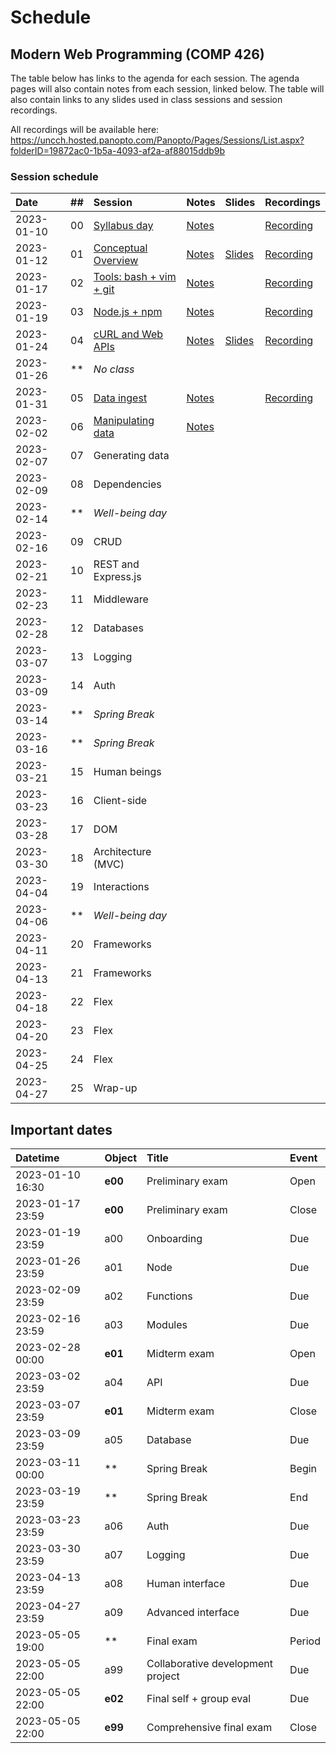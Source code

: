 # Schedule

## Modern Web Programming (COMP 426)

The table below has links to the agenda for each session.
The agenda pages will also contain notes from each session, linked below.
The table will also contain links to any slides used in class sessions and session recordings.

All recordings will be available here: https://uncch.hosted.panopto.com/Panopto/Pages/Sessions/List.aspx?folderID=19872ac0-1b5a-4093-af2a-af88015ddb9b

### Session schedule

| Date | ## | Session | Notes | Slides | Recordings |
|:--- |:--- |:--- |:--- |:--- |:--- |
| 2023-01-10 | 00 | [Syllabus day](./00-syllabus.md) | [Notes](./00-syllabus.md#notes) |  | [Recording](https://uncch.hosted.panopto.com/Panopto/Pages/Viewer.aspx?id=f39c9e8c-ed9b-4fdd-a66a-af86017b66fb) |
| 2023-01-12 | 01 | [Conceptual Overview](./01-overview.md) | [Notes](./01-overview.md#notes) | [Slides](https://docs.google.com/presentation/d/1pvG52hIARKD_JGr1QrtxpY66lShBqVEcNKDBvAe4HS4/edit?usp=sharing) | [Recording](https://uncch.hosted.panopto.com/Panopto/Pages/Viewer.aspx?id=01f4d5e1-ccea-443b-aae8-af88017eb128) |
| 2023-01-17 | 02 | [Tools: bash + vim + git](./02-tools.md) | [Notes](./02-tools.md#notes) |  | [Recording](https://uncch.hosted.panopto.com/Panopto/Pages/Viewer.aspx?id=04706274-2460-4e0e-9637-af8d018563f7) |
| 2023-01-19 | 03 | [Node.js + npm](./03-node.md) | [Notes](./03-node.md#notes) |  | [Recording](https://uncch.hosted.panopto.com/Panopto/Pages/Viewer.aspx?id=e6be22ca-23f2-4d86-a016-af8f0182211a) |
| 2023-01-24 | 04 | [cURL and Web APIs](./04-curl.md) | [Notes](./04-curl.md#notes) | [Slides](https://docs.google.com/presentation/d/1n-MjBziohhUBEKUnq3Bxe9gZnR4_ZwA08wj-o4joy8g/edit?usp=sharing) | [Recording](https://uncch.hosted.panopto.com/Panopto/Pages/Viewer.aspx?id=9d592765-5bf7-46a3-a9c0-af9401853d1b) |
| 2023-01-26 | ** | _No class_ | <!--[Notes](#notes)--> | <!--[Slides]()--> | <!--[Recording]()--> |
| 2023-01-31 | 05 | [Data ingest](./05-data-ingest.md) | [Notes](./05-data-ingest.md#notes) | <!--[Slides]()--> | [Recording](https://uncch.hosted.panopto.com/Panopto/Pages/Viewer.aspx?id=44ee0d66-e056-4211-a7db-af9b0181737f) |
| 2023-02-02 | 06 | [Manipulating data](./06-manipulating-data.md) | [Notes](./06-manipulating-data.md#notes) | <!--[Slides]()--> | <!--[Recording]()--> |
| 2023-02-07 | 07 | Generating data | <!--[Notes](#notes)--> | <!--[Slides]()--> | <!--[Recording]()--> |
| 2023-02-09 | 08 | Dependencies | <!--[Notes](#notes)--> | <!--[Slides]()--> | <!--[Recording]()--> |
| 2023-02-14 | ** | _Well-being day_ |  |  |  |
| 2023-02-16 | 09 | CRUD | <!--[Notes](#notes)--> | <!--[Slides]()--> | <!--[Recording]()--> |
| 2023-02-21 | 10 | REST and Express.js | <!--[Notes](#notes)--> | <!--[Slides]()--> | <!--[Recording]()--> |
| 2023-02-23 | 11 | Middleware | <!--[Notes](#notes)--> | <!--[Slides]()--> | <!--[Recording]()--> |
| 2023-02-28 | 12 | Databases | <!--[Notes](#notes)--> | <!--[Slides]()--> | <!--[Recording]()--> |
| 2023-03-07 | 13 | Logging | <!--[Notes](#notes)--> | <!--[Slides]()--> | <!--[Recording]()--> |
| 2023-03-09 | 14 | Auth | <!--[Notes](#notes)--> | <!--[Slides]()--> | <!--[Recording]()--> |
| 2023-03-14 | ** | _Spring Break_ |  |  |  |
| 2023-03-16 | ** | _Spring Break_ |  |  |  |
| 2023-03-21 | 15 | Human beings | <!--[Notes](#notes)--> | <!--[Slides]()--> | <!--[Recording]()--> |
| 2023-03-23 | 16 | Client-side | <!--[Notes](#notes)--> | <!--[Slides]()--> | <!--[Recording]()--> |
| 2023-03-28 | 17 | DOM | <!--[Notes](#notes)--> | <!--[Slides]()--> | <!--[Recording]()--> |
| 2023-03-30 | 18 | Architecture (MVC) | <!--[Notes](#notes)--> | <!--[Slides]()--> | <!--[Recording]()--> |
| 2023-04-04 | 19 | Interactions | <!--[Notes](#notes)--> | <!--[Slides]()--> | <!--[Recording]()--> |
| 2023-04-06 | ** | _Well-being day_ |  |  |  |
| 2023-04-11 | 20 | Frameworks | <!--[Notes](#notes)--> | <!--[Slides]()--> | <!--[Recording]()--> |
| 2023-04-13 | 21 | Frameworks | <!--[Notes](#notes)--> | <!--[Slides]()--> | <!--[Recording]()--> |
| 2023-04-18 | 22 | Flex | <!--[Notes](#notes)--> | <!--[Slides]()--> | <!--[Recording]()--> |
| 2023-04-20 | 23 | Flex | <!--[Notes](#notes)--> | <!--[Slides]()--> | <!--[Recording]()--> |
| 2023-04-25 | 24 | Flex | <!--[Notes](#notes)--> | <!--[Slides]()--> | <!--[Recording]()--> |
| 2023-04-27 | 25 | Wrap-up | <!--[Notes](#notes)--> | <!--[Slides]()--> | <!--[Recording]()--> |

## Important dates

| Datetime | Object | Title | Event | 
|:--- |:--- |:--- |:--- |
| 2023-01-10 16:30 | **e00** | Preliminary exam | Open |
| 2023-01-17 23:59 | **e00** | Preliminary exam | Close |
| 2023-01-19 23:59 | a00 | Onboarding | Due |
| 2023-01-26 23:59 | a01 | Node | Due |
| 2023-02-09 23:59 | a02 | Functions | Due |
| 2023-02-16 23:59 | a03 | Modules | Due |
| 2023-02-28 00:00 | **e01** | Midterm exam | Open |
| 2023-03-02 23:59 | a04 | API | Due |
| 2023-03-07 23:59 | **e01** | Midterm exam | Close |
| 2023-03-09 23:59 | a05 | Database | Due |
| 2023-03-11 00:00 | **  | Spring Break | Begin |
| 2023-03-19 23:59 | **  | Spring Break | End |
| 2023-03-23 23:59 | a06 | Auth | Due |
| 2023-03-30 23:59 | a07 | Logging | Due |
| 2023-04-13 23:59 | a08 | Human interface | Due |
| 2023-04-27 23:59 | a09 | Advanced interface | Due |
| 2023-05-05 19:00 | **  | Final exam | Period |
| 2023-05-05 22:00 | a99 | Collaborative development project | Due |
| 2023-05-05 22:00 | **e02** | Final self + group eval | Due |
| 2023-05-05 22:00 | **e99** | Comprehensive final exam | Close |
